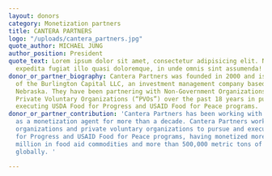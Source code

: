 ```yaml
---
layout: donors
category: Monetization partners
title: CANTERA PARTNERS
logo: "/uploads/cantera_partners.jpg"
quote_author: MICHAEL JUNG
author_position: President
quote_text: Lorem ipsum dolor sit amet, consectetur adipisicing elit. Numquam vero
  expedita fugiat illo quasi doloremque, in unde omnis sint assumenda! Quaerat in.
donor_or_partner_biography: Cantera Partners was founded in 2000 and is an affiliate
  of the Burlington Capital LLC, an investment management company based in Omaha,
  Nebraska. They have been partnering with Non-Government Organizations (“NGOs”) and
  Private Voluntary Organizations (“PVOs”) over the past 18 years in pursuing and
  executing USDA Food for Progress and USAID Food for Peace programs.
donor_or_partner_contribution: 'Cantera Partners has been working with SFL projects
  as a monetization agent for more than a decade. Cantera Partners works with non-government
  organizations and private voluntary organizations to pursue and execute USDA Food
  for Progress and USAID Food for Peace programs, having monetized more than $275
  million in food aid commodities and more than 500,000 metric tons of commodities
  globally. '

---
```

